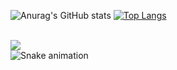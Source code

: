 
![Anurag's GitHub stats](https://github-readme-stats.vercel.app/api?username=Marcos-Auguusto&show_icons=true&theme=react)
[![Top Langs](https://github-readme-stats.vercel.app/api/top-langs/?username=Marcos-Auguusto&hide_progress=true&theme=react)](https://github.com/anuraghazra/github-readme-stats)

<div style="display: inline_block"><br>
<img style=”color:white” src="https://cdn.jsdelivr.net/gh/devicons/devicon/icons/django/django-plain-wordmark.svg" />
                            
</div
          
          

 
![Snake animation](https://github.com/Marcos-Auguusto/Marcos-Auguusto/blob/output/github-contribution-grid-snake.svg)

